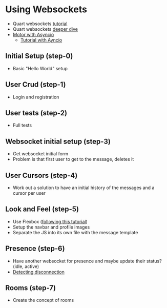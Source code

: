 # Using Websockets

- Quart websockets [tutorial](https://pgjones.gitlab.io/quart/tutorials/websocket_tutorial.html#websocket-tutorial)
- Quart websockets [deeper dive](https://pgjones.gitlab.io/quart/how_to_guides/websockets.html)
- [Motor with Asyncio](https://motor.readthedocs.io/en/stable/tutorial-asyncio.html)
  - [Tutorial with Ayncio](https://motor.readthedocs.io/en/stable/tutorial-asyncio.html)

## Initial Setup (step-0)

- Basic "Hello World" setup

## User Crud (step-1)

- Login and registration

## User tests (step-2)

- Full tests

## Websocket initial setup (step-3)

- Get websocket initial form
- Problem is that first user to get to the message, deletes it

## User Cursors (step-4)

- Work out a solution to have an initial history of the messages and a cursor per user

## Look and Feel (step-5)

- Use Flexbox ([following this tutorial](https://medium.com/quick-code/building-a-chat-application-using-flexbox-e6936c3057ef))
- Setup the navbar and profile images
- Separate the JS into its own file with the message template

## Presence (step-6)

- Have another websocket for presence and maybe update their status? (idle, active)
- [Detecting disconnection](https://pgjones.gitlab.io/quart/how_to_guides/websockets.html#detecting-disconnection)

## Rooms (step-7)

- Create the concept of rooms
